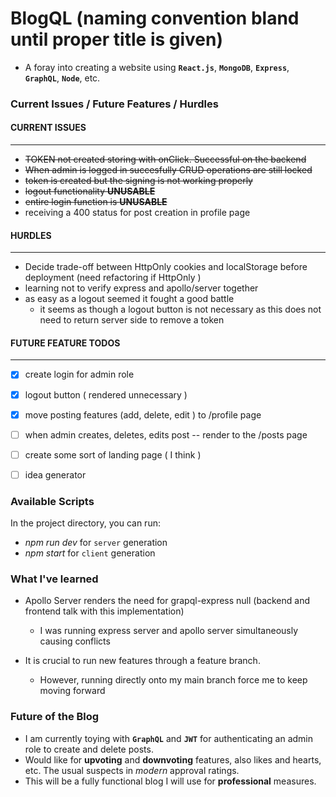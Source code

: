 # BlogQL (naming convention bland until proper title is given)

- A foray into creating a website using **`React.js`**, **`MongoDB`**, **`Express`**, **`GraphQL`**, **`Node`**, etc.

### Current Issues / Future Features / Hurdles

#### **CURRENT ISSUES** 
---
- ~~TOKEN not created storing with onClick. Successful on the backend~~
- ~~When admin is logged in succesfully CRUD operations are still locked~~
- ~~token is created but the signing is not working properly~~
- ~~logout functionality **UNUSABLE**~~
- ~~entire login function is **UNUSABLE**~~
- receiving a 400 status for post creation in profile page

 

#### **HURDLES**
---
- Decide trade-off between HttpOnly cookies and localStorage before deployment (need refactoring if HttpOnly )
- learning not to verify express and apollo/server together
- as easy as a logout seemed it fought a good battle
    - it seems as though a logout button is not necessary as this does not need to return server side to remove a token 



#### **FUTURE FEATURE TODOS**
---
- [x] create login for admin role
- [x] logout button ( rendered unnecessary )
- [x] move posting features (add, delete, edit ) to /profile page
- [ ] when admin creates, deletes, edits post -- render to the /posts page
- [ ] create some sort of landing page ( I think ) 
- [ ] idea generator 


### Available Scripts

In the project directory, you can run:
- *npm run dev* for `server` generation
- *npm start* for `client` generation

### What I've learned

- Apollo Server renders the need for grapql-express null (backend and frontend talk with this implementation)
    - I was running express server and apollo server simultaneously causing conflicts 

- It is crucial to run new features through a feature branch.
    - However, running directly onto my main branch force me to keep moving forward

### Future of the Blog 

- I am currently toying with **`GraphQL`** and **`JWT`** for authenticating an admin role to create and delete posts. 
- Would like for **upvoting** and **downvoting** features, also likes and hearts, etc. The usual suspects in *modern* approval ratings.
- This will be a fully functional blog I will use for **professional** measures. 


